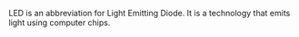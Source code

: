LED is an abbreviation for Light Emitting Diode. It is a technology that emits light using computer chips. 